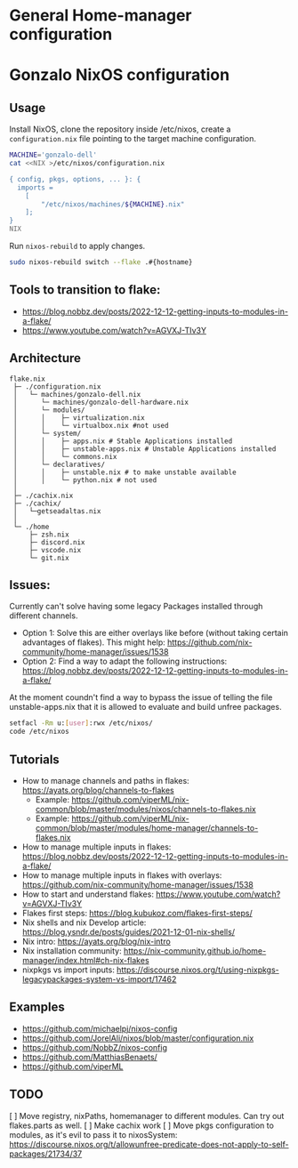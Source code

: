 #  General Home-manager configuration


# Gonzalo NixOS configuration


## Usage

Install NixOS, clone the repository inside /etc/nixos, create a `configuration.nix` file pointing to the target machine configuration.


```bash
MACHINE='gonzalo-dell'
cat <<NIX >/etc/nixos/configuration.nix

{ config, pkgs, options, ... }: {
  imports =
    [
    	"/etc/nixos/machines/${MACHINE}.nix"
    ];
}
NIX
```

Run `nixos-rebuild` to apply changes.

```bash
sudo nixos-rebuild switch --flake .#{hostname}
```

## Tools to transition to flake:

- https://blog.nobbz.dev/posts/2022-12-12-getting-inputs-to-modules-in-a-flake/
- https://www.youtube.com/watch?v=AGVXJ-TIv3Y
  

## Architecture

```
flake.nix
 ├─ ./configuration.nix
 │   └─ machines/gonzalo-dell.nix
 │      └─ machines/gonzalo-dell-hardware.nix  
 │      └─ modules/
 │      │    ├─ virtualization.nix
 │      │    └─ virtualbox.nix #not used
 │      └─ system/
 │      │    ├─ apps.nix # Stable Applications installed
 │      │    ├─ unstable-apps.nix # Unstable Applications installed
 │      │    └─ commons.nix 
 │      └─ declaratives/
 │      │    ├─ unstable.nix # to make unstable available
 │      │    └─ python.nix # not used
 │
 ├─ ./cachix.nix
 ├─ ./cachix/
 │   └─getseadaltas.nix
 │ 
 └─ ./home
     ├─ zsh.nix
     ├─ discord.nix
     ├─ vscode.nix
     └─ git.nix
```

## Issues:

Currently can't solve having some legacy Packages installed through different channels. 

- Option 1: Solve this are either overlays like before (without taking certain advantages of flakes). This might help: https://github.com/nix-community/home-manager/issues/1538
- Option 2: Find a way to adapt the following instructions: https://blog.nobbz.dev/posts/2022-12-12-getting-inputs-to-modules-in-a-flake/

At the moment coundn't find a way to bypass the issue of telling the file unstable-apps.nix that it is allowed to evaluate and build unfree packages.



```bash
setfacl -Rm u:[user]:rwx /etc/nixos/
code /etc/nixos
```

## Tutorials

- How to manage channels and paths in flakes: https://ayats.org/blog/channels-to-flakes
  - Example: https://github.com/viperML/nix-common/blob/master/modules/nixos/channels-to-flakes.nix
  - Example: https://github.com/viperML/nix-common/blob/master/modules/home-manager/channels-to-flakes.nix
- How to manage multiple inputs in flakes: https://blog.nobbz.dev/posts/2022-12-12-getting-inputs-to-modules-in-a-flake/
- How to manage multiple inputs in flakes with overlays: https://github.com/nix-community/home-manager/issues/1538
- How to start and understand flakes: https://www.youtube.com/watch?v=AGVXJ-TIv3Y
- Flakes first steps: https://blog.kubukoz.com/flakes-first-steps/
- Nix shells and nix Develop article: https://blog.ysndr.de/posts/guides/2021-12-01-nix-shells/
- Nix intro: https://ayats.org/blog/nix-intro
- Nix installation community: https://nix-community.github.io/home-manager/index.html#ch-nix-flakes
- nixpkgs vs import inputs: https://discourse.nixos.org/t/using-nixpkgs-legacypackages-system-vs-import/17462


## Examples

* https://github.com/michaelpj/nixos-config
* https://github.com/JorelAli/nixos/blob/master/configuration.nix
* https://github.com/NobbZ/nixos-config
* https://github.com/MatthiasBenaets/
* https://github.com/viperML


## TODO

[ ] Move registry, nixPaths, homemanager to different modules. Can try out flakes.parts as well.
[ ] Make cachix work
[ ] Move pkgs configuration to modules, as it's evil to pass it to nixosSystem:
  https://discourse.nixos.org/t/allowunfree-predicate-does-not-apply-to-self-packages/21734/37



